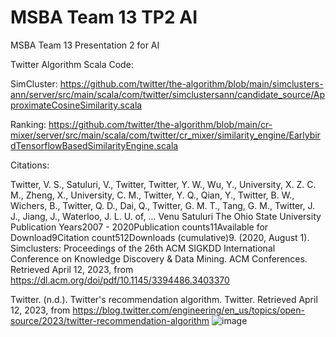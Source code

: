 # MSBA Team 13 TP2 AI
MSBA Team 13 Presentation 2 for AI 

Twitter Algorithm Scala Code:

SimCluster: https://github.com/twitter/the-algorithm/blob/main/simclusters-ann/server/src/main/scala/com/twitter/simclustersann/candidate_source/ApproximateCosineSimilarity.scala

Ranking: https://github.com/twitter/the-algorithm/blob/main/cr-mixer/server/src/main/scala/com/twitter/cr_mixer/similarity_engine/EarlybirdTensorflowBasedSimilarityEngine.scala

Citations:

Twitter, V. S., Satuluri, V., Twitter, Twitter, Y. W., Wu, Y., University, X. Z. C. M., Zheng, X., University, C. M., Twitter, Y. Q., Qian, Y., Twitter, B. W., Wichers, B., Twitter, Q. D., Dai, Q., Twitter, G. M. T., Tang, G. M., Twitter, J. J., Jiang, J., Waterloo, J. L. U. of, … Venu Satuluri The Ohio State University Publication Years2007 - 2020Publication counts11Available for Download9Citation	count512Downloads (cumulative)9. (2020, August 1). Simclusters: Proceedings of the 26th ACM SIGKDD International Conference on Knowledge Discovery & Data Mining. ACM Conferences. Retrieved April 12, 2023, from	https://dl.acm.org/doi/pdf/10.1145/3394486.3403370 

Twitter. (n.d.). Twitter's recommendation algorithm. Twitter. Retrieved April 12, 2023, from https://blog.twitter.com/engineering/en_us/topics/open-source/2023/twitter-recommendation-algorithm 
![image](https://user-images.githubusercontent.com/93728479/231491511-7eae0bd7-00b5-4807-b00f-ff1ef3ec7cf2.png)
